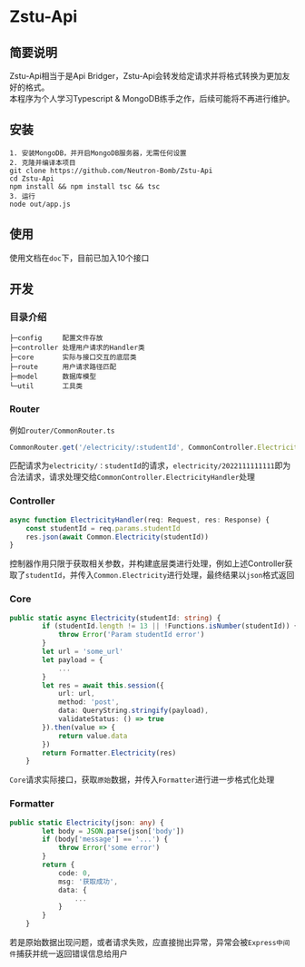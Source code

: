 # Zstu-Api

## 简要说明

Zstu-Api相当于是Api Bridger，Zstu-Api会转发给定请求并将格式转换为更加友好的格式。  
本程序为个人学习Typescript & MongoDB练手之作，后续可能将不再进行维护。

## 安装

```
1. 安装MongoDB，并开启MongoDB服务器，无需任何设置
2. 克隆并编译本项目
git clone https://github.com/Neutron-Bomb/Zstu-Api
cd Zstu-Api
npm install && npm install tsc && tsc
3. 运行
node out/app.js
```

## 使用

使用文档在`doc`下，目前已加入10个接口

## 开发

### 目录介绍

```
├─config     配置文件存放
├─controller 处理用户请求的Handler类
├─core       实际与接口交互的底层类
├─route      用户请求路径匹配
├─model      数据库模型
└─util       工具类
```

### Router

例如`router/CommonRouter.ts`

```typescript
CommonRouter.get('/electricity/:studentId', CommonController.ElectricityHandler)
```

匹配请求为`electricity/：studentId`的请求，`electricity/2022111111111`即为合法请求，请求处理交给`CommonController.ElectricityHandler`处理

### Controller

```typescript
async function ElectricityHandler(req: Request, res: Response) {
    const studentId = req.params.studentId
    res.json(await Common.Electricity(studentId))
}
```

控制器作用只限于获取相关参数，并构建底层类进行处理，例如上述Controller获取了`studentId`，并传入`Common.Electricity`进行处理，最终结果以`json`格式返回

### Core

```typescript
public static async Electricity(studentId: string) {
        if (studentId.length != 13 || !Functions.isNumber(studentId)) {
            throw Error('Param studentId error')
        }
        let url = 'some_url'
        let payload = {
            ...
        }
        let res = await this.session({
            url: url,
            method: 'post',
            data: QueryString.stringify(payload),
            validateStatus: () => true
        }).then(value => {
            return value.data
        })
        return Formatter.Electricity(res)
    }
```

`Core`请求实际接口，获取`原始`数据，并传入`Formatter`进行进一步格式化处理

### Formatter

```typescript
public static Electricity(json: any) {
        let body = JSON.parse(json['body'])
        if (body['message'] == '...') {
            throw Error('some error')
        }
        return {
            code: 0,
            msg: '获取成功',
            data: {
                ...
            }
        }
    }
```

若是原始数据出现问题，或者请求失败，应直接抛出异常，异常会被`Express中间件`捕获并统一返回错误信息给用户
